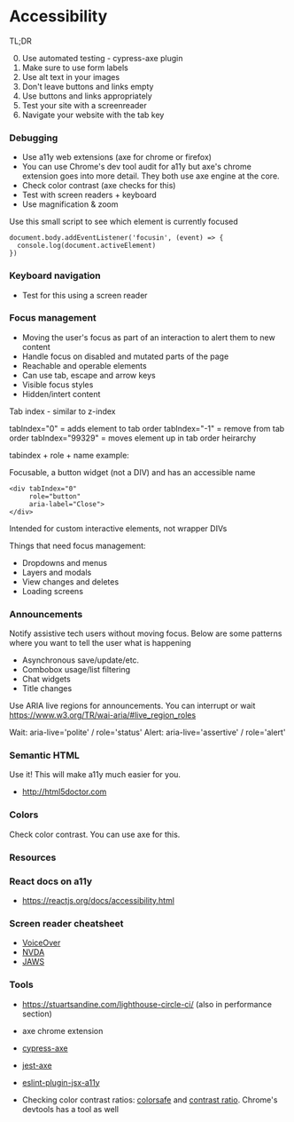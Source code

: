 # Accessibility

TL;DR

0. Use automated testing - cypress-axe plugin
1. Make sure to use form labels
2. Use alt text in your images
3. Don't leave buttons and links empty
4. Use buttons and links appropriately
5. Test your site with a screenreader
6. Navigate your website with the tab key

### Debugging

- Use a11y web extensions (axe for chrome or firefox)
- You can use Chrome's dev tool audit for a11y but axe's chrome extension goes into more detail. They both use axe engine at the core.
- Check color contrast (axe checks for this)
- Test with screen readers + keyboard
- Use magnification & zoom

Use this small script to see which element is currently focused

```
document.body.addEventListener('focusin', (event) => {
  console.log(document.activeElement)
})
```

### Keyboard navigation

- Test for this using a screen reader

### Focus management

- Moving the user's focus as part of an interaction to alert them to new content
- Handle focus on disabled and mutated parts of the page
- Reachable and operable elements
- Can use tab, escape and arrow keys
- Visible focus styles
- Hidden/intert content

Tab index - similar to z-index

tabIndex="0" = adds element to tab order
tabIndex="-1" = remove from tab order
tabIndex="99329" = moves element up in tab order heirarchy

tabindex + role + name example:

Focusable, a button widget (not a DIV) and has an accessible name

```
<div tabIndex="0"
     role="button"
     aria-label="Close">
</div>
```

Intended for custom interactive elements, not wrapper DIVs

Things that need focus management:

- Dropdowns and menus
- Layers and modals
- View changes and deletes
- Loading screens

### Announcements

Notify assistive tech users without moving focus. Below are some patterns where you want to tell the user what is happening

- Asynchronous save/update/etc.
- Combobox usage/list filtering
- Chat widgets
- Title changes

Use ARIA live regions for announcements. You can interrupt or wait
https://www.w3.org/TR/wai-aria/#live_region_roles

Wait: aria-live='polite' / role='status'
Alert: aria-live='assertive' / role='alert'

### Semantic HTML

Use it! This will make a11y much easier for you.

- http://html5doctor.com

### Colors

Check color contrast. You can use axe for this.

### Resources

### React docs on a11y

- https://reactjs.org/docs/accessibility.html

### Screen reader cheatsheet

- [VoiceOver](https://webaim.org/articles/voiceover/)
- [NVDA](https://webaim.org/articles/nvda/)
- [JAWS](https://webaim.org/articles/jaws/)

### Tools

- https://stuartsandine.com/lighthouse-circle-ci/ (also in performance section)

- axe chrome extension

- [cypress-axe](https://github.com/avanslaars/cypress-axe)

- [jest-axe](https://github.com/nickcolley/jest-axe)

- [eslint-plugin-jsx-a11y](https://github.com/evcohen/eslint-plugin-jsx-a11y)

- Checking color contrast ratios: [colorsafe](http://colorsafe.co/) and [contrast ratio](https://contrast-ratio.com/). Chrome's devtools has a tool as well

